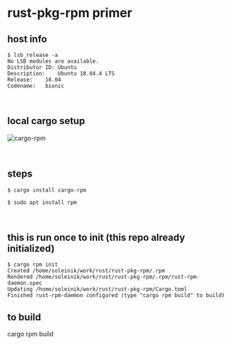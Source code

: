 # rust-pkg-rpm primer

## host info
```
$ lsb_release -a
No LSB modules are available.
Distributor ID:	Ubuntu
Description:	Ubuntu 18.04.4 LTS
Release:	18.04
Codename:	bionic
```
<br/>

## local cargo setup
![cargo-rpm](https://crates.io/crates/cargo-rpm)

<br/>

## steps
```
$ cargo install cargo-rpm
```

```
$ sudo apt install rpm
 ```
<br/>

## this is run once to init (this repo already initialized)
```
$ cargo rpm init
Created /home/soleinik/work/rust/rust-pkg-rpm/.rpm
Rendered /home/soleinik/work/rust/rust-pkg-rpm/.rpm/rust-rpm-daemon.spec
Updating /home/soleinik/work/rust/rust-pkg-rpm/Cargo.toml
Finished rust-rpm-daemon configured (type "cargo rpm build" to build)
```




## to build
cargo rpm build

